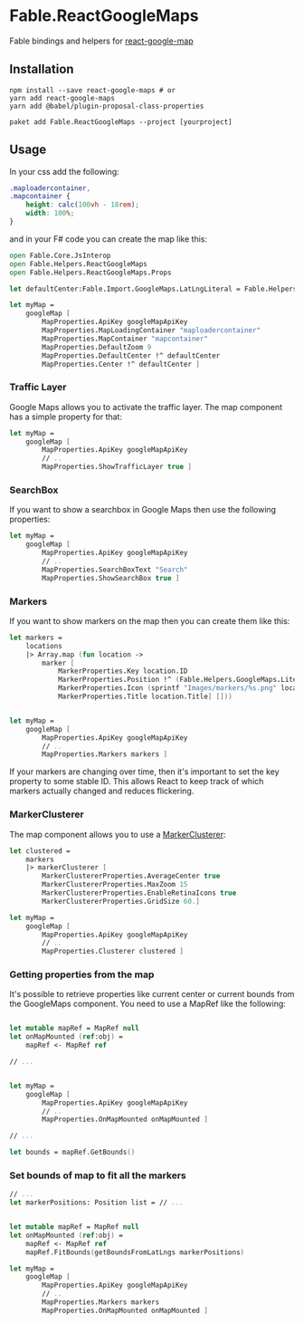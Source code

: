 # Fable.ReactGoogleMaps

Fable bindings and helpers for [react-google-map](https://github.com/tomchentw/react-google-maps)

## Installation

```
npm install --save react-google-maps # or
yarn add react-google-maps
yarn add @babel/plugin-proposal-class-properties

paket add Fable.ReactGoogleMaps --project [yourproject]
```

## Usage

In your css add the following:

```css
.maploadercontainer,
.mapcontainer {
    height: calc(100vh - 18rem);
    width: 100%;
}
```

and in your F# code you can create the map like this:

```fs
open Fable.Core.JsInterop
open Fable.Helpers.ReactGoogleMaps
open Fable.Helpers.ReactGoogleMaps.Props

let defaultCenter:Fable.Import.GoogleMaps.LatLngLiteral = Fable.Helpers.GoogleMaps.Literal.createLatLng 40.6892494 -74.0445004

let myMap =
    googleMap [ 
        MapProperties.ApiKey googleMapApiKey
        MapProperties.MapLoadingContainer "maploadercontainer"
        MapProperties.MapContainer "mapcontainer"
        MapProperties.DefaultZoom 9
        MapProperties.DefaultCenter !^ defaultCenter
        MapProperties.Center !^ defaultCenter ]
```

### Traffic Layer

Google Maps allows you to activate the traffic layer. The map component has a simple property for that:


```fs
let myMap =
    googleMap [ 
        MapProperties.ApiKey googleMapApiKey
        // ..
        MapProperties.ShowTrafficLayer true ]
```

### SearchBox

If you want to show a searchbox in Google Maps then use the following properties:


```fs
let myMap =
    googleMap [ 
        MapProperties.ApiKey googleMapApiKey
        // ..
        MapProperties.SearchBoxText "Search"
        MapProperties.ShowSearchBox true ]
```

### Markers

If you want to show markers on the map then you can create them like this:

```fs
let markers =
    locations
    |> Array.map (fun location ->
        marker [
            MarkerProperties.Key location.ID
            MarkerProperties.Position !^ (Fable.Helpers.GoogleMaps.Literal.createLatLng location.X location.Y)
            MarkerProperties.Icon (sprintf "Images/markers/%s.png" location.Color)
            MarkerProperties.Title location.Title] []))


let myMap =
    googleMap [ 
        MapProperties.ApiKey googleMapApiKey
        // ..
        MapProperties.Markers markers ]
```

If your markers are changing over time, then it's important to set the key property to some stable ID. This allows React to keep track of which markers actually changed and reduces flickering.

### MarkerClusterer

The map component allows you to use a [MarkerClusterer](https://tomchentw.github.io/react-google-maps/#markerclusterer):

```fs
let clustered =
    markers
    |> markerClusterer [
        MarkerClustererProperties.AverageCenter true
        MarkerClustererProperties.MaxZoom 15
        MarkerClustererProperties.EnableRetinaIcons true
        MarkerClustererProperties.GridSize 60.]

let myMap =
    googleMap [ 
        MapProperties.ApiKey googleMapApiKey
        // ..
        MapProperties.Clusterer clustered ]
```


### Getting properties from the map

It's possible to retrieve properties like current center or current bounds from the GoogleMaps component. You need to use a MapRef like the following:

```fs

let mutable mapRef = MapRef null
let onMapMounted (ref:obj) =
    mapRef <- MapRef ref

// ...


let myMap =
    googleMap [ 
        MapProperties.ApiKey googleMapApiKey
        // ..
        MapProperties.OnMapMounted onMapMounted ]

// ...

let bounds = mapRef.GetBounds()

```

### Set bounds of map to fit all the markers

```fs
// ...
let markerPositions: Position list = // ...


let mutable mapRef = MapRef null
let onMapMounted (ref:obj) =
    mapRef <- MapRef ref
    mapRef.FitBounds(getBoundsFromLatLngs markerPositions)

let myMap =
    googleMap [ 
        MapProperties.ApiKey googleMapApiKey
        // ..    
        MapProperties.Markers markers
        MapProperties.OnMapMounted onMapMounted ]

```
